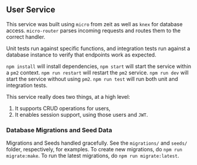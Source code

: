## User Service
This service was built using `micro` from zeit as well as `knex` for database access. `micro-router` parses incoming requests and routes them to the correct handler.

Unit tests run against specific functions, and integration tests run against a database instance to verify that endpoints work as expected.

`npm install` will install dependencies, `npm start` will start the service within a `pm2` context. `npm run restart` will restart the `pm2` service. `npm run dev` will start the service without using `pm2`. `npm run test` will run both unit and integration tests.

This service really does two things, at a high level:
  1. It supports CRUD operations for users,
  2. It enables session support, using those users and `JWT`.

### Database Migrations and Seed Data
Migrations and Seeds handled gracefully. See the `migrations/` and `seeds/` folder, respectively, for examples. To create new migrations, do `npm run migrate:make`. To run the latest migrations, do `npm run migrate:latest`.